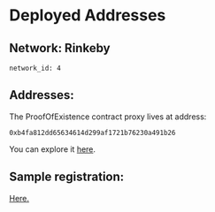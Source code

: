 # Deployed Addresses

## Network: Rinkeby
```
network_id: 4
```

## Addresses:
The ProofOfExistence contract proxy lives at address:
```
0xb4fa812dd65634614d299af1721b76230a491b26
```
You can explore it [here](https://rinkeby.etherscan.io/address/0xb4fa812dd65634614d299af1721b76230a491b26).

## Sample registration:
[Here.](https://rinkeby.etherscan.io/tx/0x2a561d802c1bc2188f2e46ae16c707c999eb936153dcf0fc342596d804f9fdef)